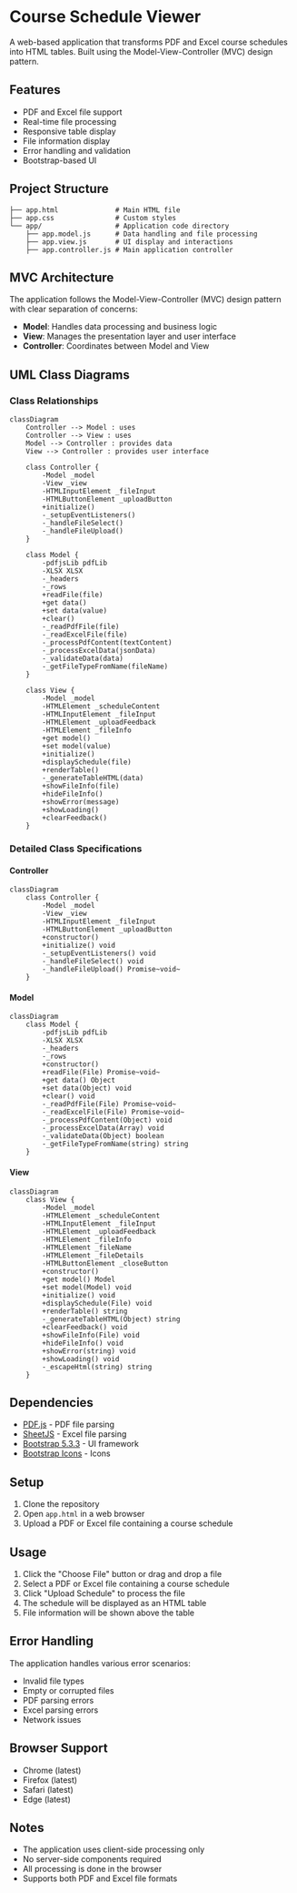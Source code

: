 # Course Schedule Viewer

A web-based application that transforms PDF and Excel course schedules into HTML tables. Built using the Model-View-Controller (MVC) design pattern.

## Features

- PDF and Excel file support
- Real-time file processing
- Responsive table display
- File information display
- Error handling and validation
- Bootstrap-based UI

## Project Structure

```
├── app.html              # Main HTML file
├── app.css               # Custom styles
└── app/                  # Application code directory
    ├── app.model.js      # Data handling and file processing
    ├── app.view.js       # UI display and interactions
    ├── app.controller.js # Main application controller
```

## MVC Architecture

The application follows the Model-View-Controller (MVC) design pattern with clear separation of concerns:

- **Model**: Handles data processing and business logic
- **View**: Manages the presentation layer and user interface
- **Controller**: Coordinates between Model and View

## UML Class Diagrams

### Class Relationships

```mermaid
classDiagram
    Controller --> Model : uses
    Controller --> View : uses
    Model --> Controller : provides data
    View --> Controller : provides user interface

    class Controller {
        -Model _model
        -View _view
        -HTMLInputElement _fileInput
        -HTMLButtonElement _uploadButton
        +initialize()
        -_setupEventListeners()
        -_handleFileSelect()
        -_handleFileUpload()
    }

    class Model {
        -pdfjsLib pdfLib
        -XLSX XLSX
        -_headers
        -_rows
        +readFile(file)
        +get data()
        +set data(value)
        +clear()
        -_readPdfFile(file)
        -_readExcelFile(file)
        -_processPdfContent(textContent)
        -_processExcelData(jsonData)
        -_validateData(data)
        -_getFileTypeFromName(fileName)
    }

    class View {
        -Model _model
        -HTMLElement _scheduleContent
        -HTMLInputElement _fileInput
        -HTMLElement _uploadFeedback
        -HTMLElement _fileInfo
        +get model()
        +set model(value)
        +initialize()
        +displaySchedule(file)
        +renderTable()
        -_generateTableHTML(data)
        +showFileInfo(file)
        +hideFileInfo()
        +showError(message)
        +showLoading()
        +clearFeedback()
    }
```

### Detailed Class Specifications

#### Controller

```mermaid
classDiagram
    class Controller {
        -Model _model
        -View _view
        -HTMLInputElement _fileInput
        -HTMLButtonElement _uploadButton
        +constructor()
        +initialize() void
        -_setupEventListeners() void
        -_handleFileSelect() void
        -_handleFileUpload() Promise~void~
    }
```

#### Model

```mermaid
classDiagram
    class Model {
        -pdfjsLib pdfLib
        -XLSX XLSX
        -_headers
        -_rows
        +constructor()
        +readFile(File) Promise~void~
        +get data() Object
        +set data(Object) void
        +clear() void
        -_readPdfFile(File) Promise~void~
        -_readExcelFile(File) Promise~void~
        -_processPdfContent(Object) void
        -_processExcelData(Array) void
        -_validateData(Object) boolean
        -_getFileTypeFromName(string) string
    }
```

#### View

```mermaid
classDiagram
    class View {
        -Model _model
        -HTMLElement _scheduleContent
        -HTMLInputElement _fileInput
        -HTMLElement _uploadFeedback
        -HTMLElement _fileInfo
        -HTMLElement _fileName
        -HTMLElement _fileDetails
        -HTMLButtonElement _closeButton
        +constructor()
        +get model() Model
        +set model(Model) void
        +initialize() void
        +displaySchedule(File) void
        +renderTable() string
        -_generateTableHTML(Object) string
        +clearFeedback() void
        +showFileInfo(File) void
        +hideFileInfo() void
        +showError(string) void
        +showLoading() void
        -_escapeHtml(string) string
    }
```

## Dependencies

- [PDF.js](https://mozilla.github.io/pdf.js/) - PDF file parsing
- [SheetJS](https://sheetjs.com/) - Excel file parsing
- [Bootstrap 5.3.3](https://getbootstrap.com/) - UI framework
- [Bootstrap Icons](https://icons.getbootstrap.com/) - Icons

## Setup

1. Clone the repository
2. Open `app.html` in a web browser
3. Upload a PDF or Excel file containing a course schedule

## Usage

1. Click the "Choose File" button or drag and drop a file
2. Select a PDF or Excel file containing a course schedule
3. Click "Upload Schedule" to process the file
4. The schedule will be displayed as an HTML table
5. File information will be shown above the table

## Error Handling

The application handles various error scenarios:

- Invalid file types
- Empty or corrupted files
- PDF parsing errors
- Excel parsing errors
- Network issues

## Browser Support

- Chrome (latest)
- Firefox (latest)
- Safari (latest)
- Edge (latest)

## Notes

- The application uses client-side processing only
- No server-side components required
- All processing is done in the browser
- Supports both PDF and Excel file formats
